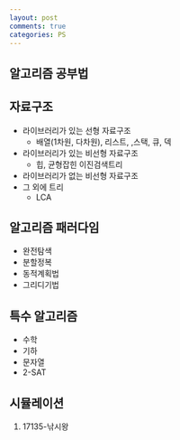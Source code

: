 ```yaml
---
layout: post
comments: true
categories: PS
---
```


## **알고리즘 공부법**



## **자료구조**

- 라이브러리가 있는 선형 자료구조
  - 배열(1차원, 다차원), 리스트, ,스택, 큐, 덱
- 라이브러리가 있는 비선형 자료구조
  - 힙, 균형잡힌 이진검색트리
- 라이브러리가 없는 비선형 자료구조
- 그 외에 트리
  - LCA



## **알고리즘 패러다임** 

- 완전탐색
- 분할정복
- 동적계획법
- 그리디기법



## **특수 알고리즘**

- 수학
- 기하
- 문자열
- 2-SAT    

  

## 시뮬레이션

1. 17135-낚시왕